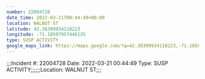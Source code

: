 ```yaml
---
number: 22004728
date_time: 2022-03-21T00:44:49+00:00
location: WALNUT ST
latitude: 42.38399934110223
longitude: -71.18507957446135
type: SUSP ACTIVITY
google_maps_link: https://maps.google.com/?q=42.38399934110223,-71.18507957446135
---
```


;;;Incident #: 22004728   Date: 2022-03-21 00:44:49   Type: SUSP ACTIVITY;;;;;;Location: WALNUT ST;;;
